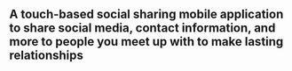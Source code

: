 ## A touch-based social sharing mobile application to share social media, contact information, and more to people you meet up with to make lasting relationships
